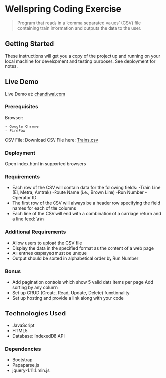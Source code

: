 # Wellspring Coding Exercise

> Program that reads in a ‘comma separated values’ (CSV) file containing train information and outputs the data to the user.

## Getting Started
These instructions will get you a copy of the project up and running on your local machine for development and testing purposes. See deployment for notes.

## Live Demo
Live Demo at: [chandiwal.com](http://chandiwal.com/wellspring)

### Prerequisites
Browser: 
```
- Google Chrome
- FireFox
```
CSV File:
Download CSV File here: [Trains.csv](http://chandiwal.com/wellspring/data/trains.csv)


### Deployment
Open index.html in supported browsers

### Requirements
- Each row of the CSV will contain data for the following fields:
    -Train Line (El, Metra, Amtrak)
    -Route Name (i.e., Brown Line)
    -Run Number
    -Operator ID
- The first row of the CSV will always be a header row specifying the field names for each
of the columns
- Each line of the CSV will end with a combination of a carriage return and a line feed:
\r\n

### Additional Requirements
- Allow users to upload the CSV file
- Display the data in the specified format as the content of a web page
- All entries displayed must be unique
- Output should be sorted in alphabetical order by Run Number

### Bonus
- Add pagination controls which show 5 valid data items per page Add sorting by any column
- Set up CRUD (Create, Read, Update, Delete) functionality
- Set up hosting and provide a link along with your code

## Technologies Used
- JavaScript
- HTML5
- Database: IndexedDB API

### Dependencies
- Bootstrap
- Papaparse.js
- jquery-1.11.1.min.js

